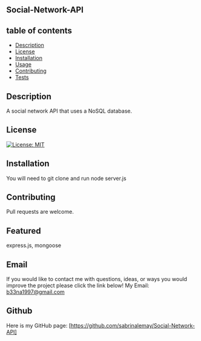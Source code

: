  ## Social-Network-API
## table of contents
- [Description](#description)
- [License](#license)
- [Installation](#installation)
- [Usage](#usage)
- [Contributing](#contibuting)
- [Tests](#tests)
## Description
A social network API that uses a NoSQL database.
## License
[![License: MIT](https://img.shields.io/badge/License-MIT-yellow.svg)](https://opensource.org/licenses/MIT)
## Installation
You will need to git clone and run node server.js
## Contributing
Pull requests are welcome.
## Featured
express.js, mongoose
## Email
If you would like to contact me with questions, ideas, or ways you would improve the project please click the link below!
  My Email: [b33na1997@gmail.com](mailto:b33na1997@gmail.com)
## Github
Here is my GitHub page: [https://github.com/sabrinalemay/Social-Network-API]
